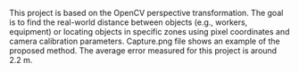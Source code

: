 This project is based on the OpenCV perspective transformation. The goal is to find the real-world distance between objects (e.g., workers, equipment) or locating objects in specific zones using pixel coordinates and camera calibration parameters. Capture.png file shows an example of the proposed method. The average error measured for this project is around 2.2 m.
